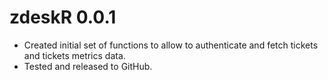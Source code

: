 # zdeskR 0.0.1

* Created initial set of functions to allow to authenticate and fetch tickets and tickets metrics data.
* Tested and released to GitHub.
